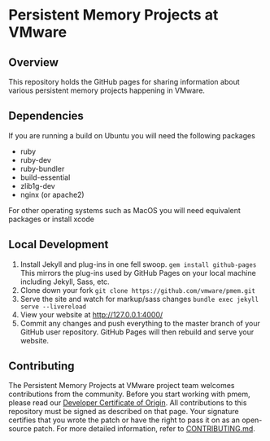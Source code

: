 # Persistent Memory Projects at VMware

## Overview
This repository holds the GitHub pages for sharing information about various
persistent memory projects happening in VMware.

## Dependencies
If you are running a build on Ubuntu you will need the following packages 
* ruby
* ruby-dev
* ruby-bundler
* build-essential
* zlib1g-dev
* nginx (or apache2)

For other operating systems such as MacOS you will need equivalent packages or
install xcode

## Local Development
1. Install Jekyll and plug-ins in one fell swoop. `gem install github-pages` 
This mirrors the plug-ins used by GitHub Pages on your local machine including
Jekyll, Sass, etc.
2. Clone down your fork `git clone https://github.com/vmware/pmem.git`
3. Serve the site and watch for markup/sass changes `bundle exec jekyll serve --livereload`
4. View your website at http://127.0.0.1:4000/
5. Commit any changes and push everything to the master branch of your GitHub
user repository. GitHub Pages will then rebuild and serve your website.

## Contributing

The Persistent Memory Projects at VMware project team welcomes contributions
from the community. Before you start working with pmem, please read our
[Developer Certificate of Origin](https://cla.vmware.com/dco). All contributions
to this repository must be signed as described on that page. Your signature
certifies that you wrote the patch or have the right to pass it on as an
open-source patch. For more detailed information, refer to
[CONTRIBUTING.md](CONTRIBUTING.md).
